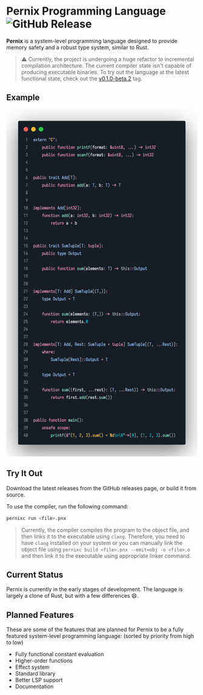 # Pernix Programming Language ![GitHub Release](https://img.shields.io/github/v/release/Simmypeet/pernix-lang?include_prereleases)

**Pernix** is a system-level programming language designed to provide memory
safety and a robust type system, similar to Rust.

> ⚠ Currently, the project is undergoing a huge refactor to incremental
> compilation architecture. The current compiler state isn't capable of
> producing executable binaries. To try out the language at the latest
> functional state, check out the [v0.1.0-beta.2](https://github.com/Simmypeet/pernix-lang/tree/v0.1.0-beta.2) tag.

## Example

![example](./docs/example.png)

## Try It Out

Download the latest releases from the GitHub releases page, or build it from
source.

To use the compiler, run the following command:

```bash
pernixc run <file>.pnx
```

> Currently, the compiler compiles the program to the object file, and then
> links it to the executable using `clang`. Therefore, you need to have
> `clang` installed on your system or you can manually link the object file
> using `pernixc build <file>.pnx --emit=obj -o <file>.o` and then
> link it to the executable using appropriate linker command.

## Current Status

Pernix is currently in the early stages of development. The language is largely
a clone of Rust, but with a few differences 😄.

## Planned Features

These are some of the features that are planned for Pernix to be a fully
featured system-level programming language: (sorted by priority from high to
low)

-   Fully functional constant evaluation
-   Higher-order functions
-   Effect system
-   Standard library
-   Better LSP support
-   Documentation

